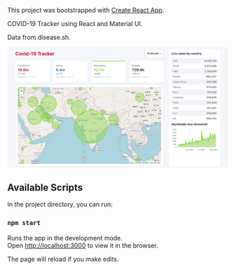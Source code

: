 This project was bootstrapped with [Create React App](https://github.com/facebook/create-react-app).

COVID-19 Tracker using React and Material UI.

Data from disease.sh.

![Alt text](/src/covid-tracker-react.png?raw=true "Covid-19 tracker")

## Available Scripts

In the project directory, you can run:

### `npm start`

Runs the app in the development mode.<br />
Open [http://localhost:3000](http://localhost:3000) to view it in the browser.

The page will reload if you make edits.<br />



